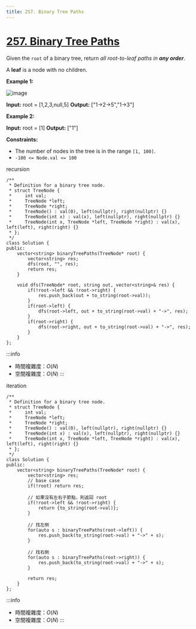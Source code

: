 ```yaml
---
title: 257. Binary Tree Paths
---
```


# [257\. Binary Tree Paths](https://leetcode.com/problems/binary-tree-paths/)

Given the `root` of a binary tree, return _all root-to-leaf paths in **any order**_.

A **leaf** is a node with no children.

**Example 1:**

![image](https://assets.leetcode.com/uploads/2021/03/12/paths-tree.jpg)

**Input:** root = \[1,2,3,null,5\]
**Output:** \["1->2->5","1->3"\]

**Example 2:**

**Input:** root = \[1\]
**Output:** \["1"\]

**Constraints:**

-   The number of nodes in the tree is in the range `[1, 100]`.
-   `-100 <= Node.val <= 100`

recursion

```cpp=
/**
 * Definition for a binary tree node.
 * struct TreeNode {
 *     int val;
 *     TreeNode *left;
 *     TreeNode *right;
 *     TreeNode() : val(0), left(nullptr), right(nullptr) {}
 *     TreeNode(int x) : val(x), left(nullptr), right(nullptr) {}
 *     TreeNode(int x, TreeNode *left, TreeNode *right) : val(x), left(left), right(right) {}
 * };
 */
class Solution {
public:
    vector<string> binaryTreePaths(TreeNode* root) {
        vector<string> res;
        dfs(root, "", res);
        return res;
    }

    void dfs(TreeNode* root, string out, vector<string>& res) {
        if(!root->left && !root->right) {
            res.push_back(out + to_string(root->val));
        }
        if(root->left) {
            dfs(root->left, out + to_string(root->val) + "->", res);
        }
        if(root->right) {
            dfs(root->right, out + to_string(root->val) + "->", res);
        }
    }
};
```

:::info
- 時間複雜度：$O(N)$
- 空間複雜度：$O(N)$
:::

iteration

```cpp=
/**
 * Definition for a binary tree node.
 * struct TreeNode {
 *     int val;
 *     TreeNode *left;
 *     TreeNode *right;
 *     TreeNode() : val(0), left(nullptr), right(nullptr) {}
 *     TreeNode(int x) : val(x), left(nullptr), right(nullptr) {}
 *     TreeNode(int x, TreeNode *left, TreeNode *right) : val(x), left(left), right(right) {}
 * };
 */
class Solution {
public:
    vector<string> binaryTreePaths(TreeNode* root) {
        vector<string> res;
        // base case
        if(!root) return res;

        // 如果沒有左右子節點，則返回 root
        if(!root->left && !root->right) {
            return {to_string(root->val)};
        }

        // 找左側
        for(auto s : binaryTreePaths(root->left)) {
            res.push_back(to_string(root->val) + "->" + s);
        }

        // 找右側
        for(auto s : binaryTreePaths(root->right)) {
            res.push_back(to_string(root->val) + "->" + s);
        }

        return res;
    }
};
```

:::info
- 時間複雜度：$O(N)$
- 空間複雜度：$O(N)$
:::
